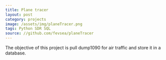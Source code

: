 ```yaml
---
title: Plane tracer
layout: post
category: projects
image: /assets/img/planeTracer.png
tags: Python SDR SQL
source: //github.com/fevsea/planeTracer
---
```


The objective of this project is pull dump1090 for air traffic and store it in a database.
